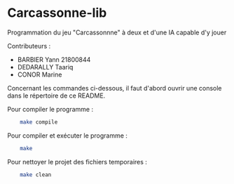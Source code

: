 # Carcassonne-lib
Programmation du jeu "Carcassonnne" à deux et d'une IA capable d'y jouer

Contributeurs :
- BARBIER Yann 21800844
- DEDARALLY Taariq
- CONOR Marine


Concernant les commandes ci-dessous, il faut d'abord ouvrir une console dans le répertoire de ce README.

Pour compiler le programme :
```bash
	make compile
```

Pour compiler et exécuter le programme :
```bash
	make
```

Pour nettoyer le projet des fichiers temporaires :
```bash
	make clean
```